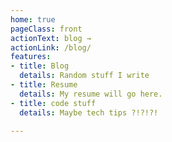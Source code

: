 ```yaml
---
home: true
pageClass: front
actionText: blog →
actionLink: /blog/
features:
- title: Blog
  details: Random stuff I write
- title: Resume
  details: My resume will go here.
- title: code stuff
  details: Maybe tech tips ?!?!?!

---
```

